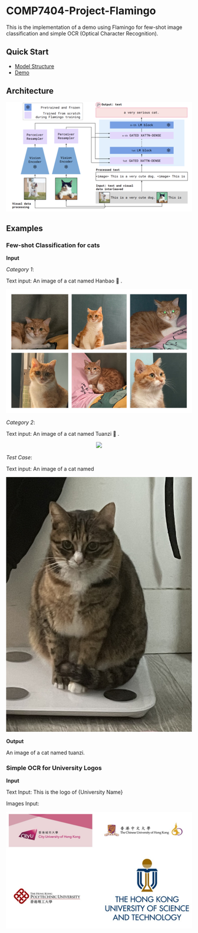 # COMP7404-Project-Flamingo

This is the implementation of a demo using Flamingo for few-shot image classification and simple OCR (Optical Character Recognition).

## Quick Start

- [Model Structure](#Architecture)
- [Demo](#Examples)
  
## Architecture

<p align="center">
  <img src="./images/model_structure.png" />
</p>

## Examples
### Few-shot Classification for cats

**Input**

_Category 1_:

Text input: An image of a cat named Hanbao :hamburger: .
<p align="center">
  <img src="./images/hanbao.jpg" />
</p>

_Category 2_:

Text input: An image of a cat named Tuanzi :dango: .
<p align="center">
  <img src="./images/tuanzi.jpg" />
</p>

_Test Case_:

Text input: An image of a cat named 
<p align="center">
  <img src="./few_shot_classification_examples/test_cases/1.jpg" />
</p>

**Output**

An image of a cat named tuanzi.

### Simple OCR for University Logos

**Input**

Text Input: This is the logo of {University Name}

Images Input:
<p align="center">
  <img src="./images/logs.JPG" />
</p>
